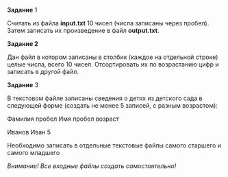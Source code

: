 ﻿**Задание** 1

Считать из файла **input.txt** 10 чисел (числа записаны через пробел). Затем записать их произведение в файл **output.txt**.

**Задание 2**

Дан файл в котором записаны в столбик (каждое на отдельной строке) целые числа, всего 10 чисел. Отсортировать их по возрастанию цифр и записать в другой файл.

**Задание** 3

В текстовом файле записаны сведения о детях из детского сада в следующей форме (создать не менее 5 записей, с разным возрастом):

Фамилия пробел Имя пробел возраст

Иванов Иван 5 

Необходимо записать в отдельные текстовые файлы самого старшего и самого младшего

*Внимание! Все входные файлы создать самостоятельно!*
